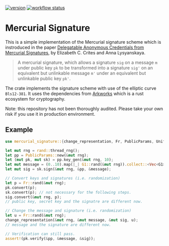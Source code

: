 [![version]][crates.io] [![workflow status]][workflow]

[version]: https://img.shields.io/crates/v/mercurial-signature.svg
[crates.io]: https://crates.io/crates/mercurial-signature
[workflow status]: https://github.com/AlvinHon/mercurial-signature/actions/workflows/build_and_test.yml/badge.svg?branch=main
[workflow]: https://github.com/AlvinHon/mercurial-signature/actions/workflows/build_and_test.yml

# Mercurial Signature

This is a simple implementation of the Mercurial signature scheme which is instroduced in the paper [Delegatable Anonymous Credentials from Mercurial Signatures](https://eprint.iacr.org/2018/923), by Elizabeth C. Crites and Anna Lysyanskaya.

> A mercurial signature, which allows a signature `sig` on a message `m` under public key `pk` to be transformed into a signature `sig'` on an equivalent but unlinkable message `m'` under an equivalent but unlinkable public key `pk'`.

The crate implements the signature scheme with use of the elliptic curve `Bls12-381`. It uses the dependencies from [Arkworks](https://github.com/arkworks-rs/) which is a rust ecosystem for cryptography.

Note: this repository has not been thoroughly audited. Please take your own risk if you use it in production environment.

## Example

```rust
use mercurial_signature::{change_representation, Fr, PublicParams, UniformRand, G1};

let mut rng = rand::thread_rng();
let pp = PublicParams::new(&mut rng);
let (mut pk, mut sk) = pp.key_gen(&mut rng, 10);
let mut message = (0..10).map(|_| G1::rand(&mut rng)).collect::<Vec<G1>>();
let mut sig = sk.sign(&mut rng, &pp, &message);

// Convert keys and signatures (i.e. randomization)
let p = Fr::rand(&mut rng);
pk.convert(p);
sk.convert(p); // not necessary for the following steps.
sig.convert(&mut rng, p);
// public key, secret key and the signatre are different now.

// Change the message and signature (i.e. randomization)
let u = Fr::rand(&mut rng);
change_representation(&mut rng, &mut message, &mut sig, u);
// message and the signature are different now.

// Verification can still pass.
assert!(pk.verify(&pp, &message, &sig));
```